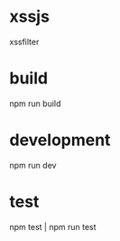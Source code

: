 # xssjs
xssfilter

# build
npm run build

# development
npm run dev

# test
npm test | npm run test
